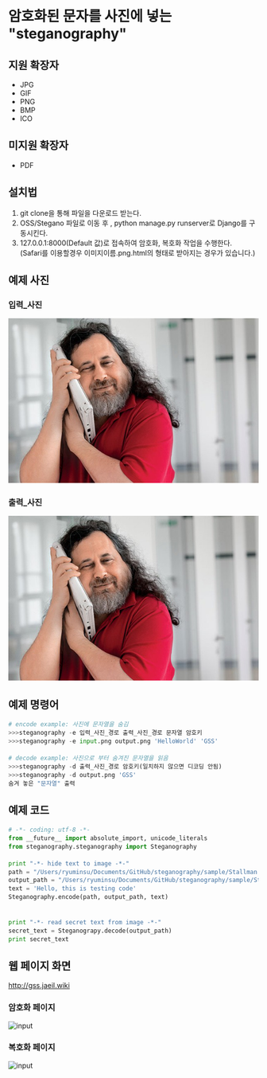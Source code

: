 # 암호화된 문자를 사진에 넣는 "steganography"

## 지원 확장자 

- JPG
- GIF
- PNG
- BMP
- ICO

##  미지원 확장자 

- PDF

## 설치법

1. git clone을 통해 파일을 다운로드 받는다.
2. OSS/Stegano 파일로 이동 후 , python manage.py runserver로 Django를 구동시킨다.
3. 127.0.0.1:8000(Default 값)로 접속하여 암호화, 복호화 작업을 수행한다.
   (Safari를 이용할경우 이미지이름.png.html의 형태로 받아지는 경우가 있습니다.)
   
## 예제 사진

### 입력_사진

![input](https://github.com/GSSecurity/steganography/blob/merryman/sample/Stallman.jpg?raw=true)

### 출력_사진

![input](https://github.com/GSSecurity/steganography/blob/merryman/sample/Stallman_out.jpg?raw=true)

## 예제 명령어

``` Python
# encode example: 사진에 문자열을 숨김
>>>steganography -e 입력_사진_경로 출력_사진_경로 문자열 암호키
>>>steganography -e input.png output.png 'HelloWorld' 'GSS'

# decode example: 사진으로 부터 숨겨진 문자열을 읽음
>>>steganography -d 출력_사진_경로 암호키(일치하지 않으면 디코딩 안됨)
>>>steganography -d output.png 'GSS'
숨겨 놓은 "문자열" 출력
```

## 예제 코드

``` python
# -*- coding: utf-8 -*-
from __future__ import absolute_import, unicode_literals
from steganography.steganography import Steganography

print "-*- hide text to image -*-"
path = "/Users/ryuminsu/Documents/GitHub/steganography/sample/Stallman.jpg"
output_path = "/Users/ryuminsu/Documents/GitHub/steganography/sample/Stallman_out.jpg"
text = 'Hello, this is testing code'
Steganography.encode(path, output_path, text)


print "-*- read secret text from image -*-"
secret_text = Steganograpy.decode(output_path)
print secret_text
```

## 웹 페이지 화면

http://gss.jaeil.wiki

### 암호화 페이지

![input](http://cfile10.uf.tistory.com/image/99F557335A27F4B2222D76)

### 복호화 페이지

![input](http://cfile30.uf.tistory.com/image/99F53D335A27F4B03986B0)
